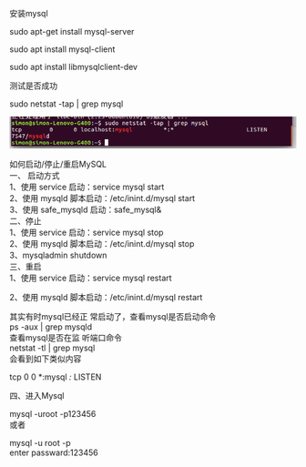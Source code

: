安装mysql

sudo apt-get install mysql-server

sudo apt install mysql-client

sudo apt install libmysqlclient-dev

测试是否成功

sudo netstat -tap | grep mysql

![](../md/img/ggzhangxiaochao/1298744-20180806152151038-3363333.png)

如何启动/停止/重启MySQL  
一、 启动方式  
1、使用 service 启动：service mysql start  
2、使用 mysqld 脚本启动：/etc/inint.d/mysql start  
3、使用 safe_mysqld 启动：safe_mysql&  
二、停止  
1、使用 service 启动：service mysql stop  
2、使用 mysqld 脚本启动：/etc/inint.d/mysql stop  
3、mysqladmin shutdown  
三、重启  
1、使用 service 启动：service mysql restart

2、使用 mysqld 脚本启动：/etc/inint.d/mysql restart

其实有时mysql已经正 常启动了，查看mysql是否启动命令  
ps -aux | grep mysqld  
查看mysql是否在监 听端口命令  
netstat -tl | grep mysql  
会看到如下类似内容

tcp 0 0 *:mysql *:* LISTEN

四、进入Mysql

mysql -uroot -p123456  
或者

mysql -u root -p  
enter passward:123456

